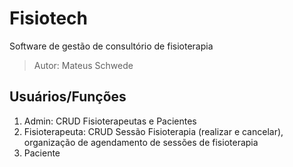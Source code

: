 # Fisiotech
Software de gestão de consultório de fisioterapia

> Autor: Mateus Schwede

## Usuários/Funções
1. Admin: CRUD Fisioterapeutas e Pacientes
2. Fisioterapeuta: CRUD Sessão Fisioterapia (realizar e cancelar), organização de agendamento de sessões de fisioterapia
3. Paciente